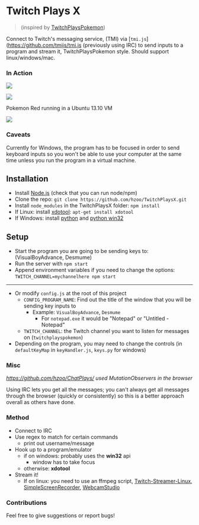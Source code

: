 # Twitch Plays X

> (inspired by [TwitchPlaysPokemon])

Connect to Twitch's messaging service, (TMI) via [`tmi.js`](https://github.com/tmijs/tmi.js (previously using IRC) to send inputs to a program and stream it, TwitchPlaysPokemon style. Should support linux/windows/mac.

### In Action

![](http://zippy.gfycat.com/ActiveLankyHorsemouse.gif)

![](http://zippy.gfycat.com/PoorDirectHuemul.gif)

Pokemon Red running in a Ubuntu 13.10 VM

![](http://i.imgur.com/aLSO6MK.gif)

### Caveats

Currently for Windows, the program has to be focused in order to send keyboard inputs so you won't be able to use your computer at the same time unless you run the program in a virtual machine.

## Installation

- Install [Node.js] (check that you can run node/npm)
- Clone the repo: `git clone https://github.com/hzoo/TwitchPlaysX.git`
- Install `node_modules` in the TwitchPlaysX folder: `npm install`
- If Linux: install [xdotool](http://www.semicomplete.com/projects/xdotool/): `apt-get install xdotool`
- If Windows: install [python] and [python win32]

## Setup

- Start the program you are going to be sending keys to: (VisualBoyAdvance, Desmume)
- Run the server with `npm start`
- Append environment variables if you need to change the options: `TWITCH_CHANNEL=mychannelhere npm start`

---

- Or modify `config.js` at the root of this project
    - `CONFIG_PROGRAM_NAME`: Find out the title of the window that you will be sending key inputs to
        - Example: `VisualBoyAdvance`, `Desmume`
          - For `notepad.exe` it would be "Notepad" or "Untitled - Notepad"
    - `TWITCH_CHANNEL`: the Twitch channel you want to listen for messages on (`twitchplayspokemon`)
- Depending on the program, you may need to change the controls (in `defaultKeyMap` in `keyHandler.js`, `keys.py` for windows)

### Misc

*https://github.com/hzoo/ChatPlays/ used MutationObservers in the browser*

Using IRC lets you get all the messages; you can't always get all messages through the browser (quickly or consistently) so this is a better approach overall as others have done.

### Method

- Connect to IRC
- Use regex to match for certain commands
  - print out username/message
- Hook up to a program/emulator
    - if on windows: probably uses the **win32** api
        - window has to take focus
    - otherwise: **xdotool**
- Stream it!
    - If on linux: you need to use an ffmpeg script, [Twitch-Streamer-Linux](https://github.com/wargio/Twitch-Streamer-Linux), [SimpleScreenRecorder](http://www.maartenbaert.be/simplescreenrecorder/), [WebcamStudio](http://www.ws4gl.org/)

### Contributions

Feel free to give suggestions or report bugs!

[node.js]:http://nodejs.org
[python win32]:https://github.com/mhammond/pywin32/releases
[python]:http://www.python.org/
[TwitchPlaysPokemon]:http://twitch.tv/TwitchPlaysPokemon
